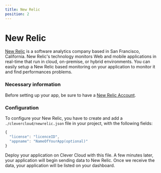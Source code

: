 ```yaml
---
title: New Relic
position: 2
---
```


# New Relic

[New Relic](http://www.newrelic.com/) is a software analytics company based in San Francisco, California.
New Relic's technology monitors Web and mobile applications in real-time that run in cloud, on-premise, or hybrid
environments. You can easily setup a New Relic based monitoring on your application to monitor it and find
performances problems. 

### Necessary information

Before setting up your app, be sure to have a [New Relic Account](http://www.newrelic.com/).

### Configuration  

To configure your New Relic, you have to create and add a `./clevercloud/newrelic.json` file in your project, with the
following fields:

```javascript
{
  "license": "licenceID",
  "appname": "NameOfYourApp(optional)" 
}
```

Deploy your application on Clever Cloud with this file. A few minutes later, your application will begin sending data
to New Relic. Once we receive the data, your application will be listed on your dashboard.



